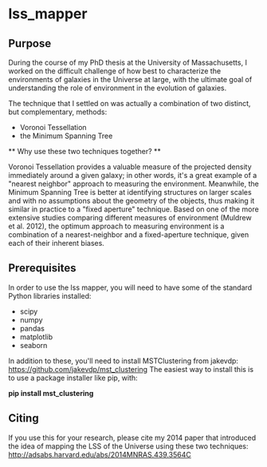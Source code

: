 # lss_mapper

## Purpose
During the course of my PhD thesis at the University of Massachusetts, I worked on the difficult challenge 
of how best to characterize the environments of galaxies in the Universe at large, with the ultimate goal 
of understanding the role of environment in the evolution of galaxies.

The technique that I settled on was actually a combination of two distinct, but complementary, methods:

 - Voronoi Tessellation
 - the Minimum Spanning Tree

** Why use these two techniques together? **

Voronoi Tessellation provides a valuable measure of the projected density immediately around a given 
galaxy; in other words, it's a great example of a "nearest neighbor" approach to measuring the environment.
Meanwhile, the Minimum Spanning Tree is better at identifying structures on larger scales and with no 
assumptions about the geometry of the objects, thus making it similar in practice to a "fixed aperture" 
technique. Based on one of the more extensive studies comparing different measures of environment 
(Muldrew et al. 2012), the optimum approach to measuring environment is a combination of a nearest-neighbor 
and a fixed-aperture technique, given each of their inherent biases.

## Prerequisites
In order to use the lss mapper, you will need to have some of the standard Python libraries installed:
 - scipy
 - numpy
 - pandas
 - matplotlib
 - seaborn

In addition to these, you'll need to install MSTClustering from jakevdp: https://github.com/jakevdp/mst_clustering
The easiest way to install this is to use a package installer like pip, with:

**pip install mst_clustering**

## Citing

If you use this for your research, please cite my 2014 paper that introduced the idea of mapping the LSS of the 
Universe using these two techniques: http://adsabs.harvard.edu/abs/2014MNRAS.439.3564C
